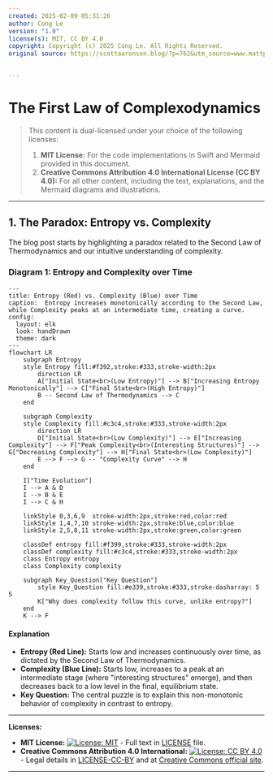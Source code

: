 ```yaml
---
created: 2025-02-09 05:31:26
author: Cong Le
version: "1.0"
license(s): MIT, CC BY 4.0
copyright: Copyright (c) 2025 Cong Le. All Rights Reserved.
original source: https://scottaaronson.blog/?p=762&utm_source=www.mattprd.com&utm_medium=referral&utm_campaign=openai-cofounder-the-27-papers-to-read-to-know-90-about-ai


---
```



# The First Law of Complexodynamics
> This content is dual-licensed under your choice of the following licenses:
> 1.  **MIT License:** For the code implementations in Swift and Mermaid provided in this document.
> 2.  **Creative Commons Attribution 4.0 International License (CC BY 4.0):** For all other content, including the text, explanations, and the Mermaid diagrams and illustrations.

---


## 1. The Paradox: Entropy vs. Complexity

The blog post starts by highlighting a paradox related to the Second Law of Thermodynamics and our intuitive understanding of complexity.

### Diagram 1: Entropy and Complexity over Time

```mermaid
---
title: Entropy (Red) vs. Complexity (Blue) over Time
caption:  Entropy increases monotonically according to the Second Law, while Complexity peaks at an intermediate time, creating a curve.
config:
  layout: elk
  look: handDrawn
  theme: dark
---
flowchart LR
    subgraph Entropy
    style Entropy fill:#f392,stroke:#333,stroke-width:2px
        direction LR
        A["Initial State<br>(Low Entropy)"] --> B["Increasing Entropy Monotonically"] --> C["Final State<br>(High Entropy)"]
        B -- Second Law of Thermodynamics --> C
    end

    subgraph Complexity
    style Complexity fill:#c3c4,stroke:#333,stroke-width:2px
        direction LR
        D["Initial State<br>(Low Complexity)"] --> E["Increasing Complexity"] --> F["Peak Complexity<br>(Interesting Structures)"] --> G["Decreasing Complexity"] --> H["Final State<br>(Low Complexity)"]
        E --> F --> G -- "Complexity Curve" --> H
    end

    I["Time Evolution"]
    I --> A & D
    I --> B & E
    I --> C & H

    linkStyle 0,3,6,9  stroke-width:2px,stroke:red,color:red
    linkStyle 1,4,7,10 stroke-width:2px,stroke:blue,color:blue
    linkStyle 2,5,8,11 stroke-width:2px,stroke:green,color:green

    classDef entropy fill:#f399,stroke:#333,stroke-width:2px
    classDef complexity fill:#c3c4,stroke:#333,stroke-width:2px
    class Entropy entropy
    class Complexity complexity

    subgraph Key_Question["Key Question"]
        style Key_Question fill:#e339,stroke:#333,stroke-dasharray: 5 5
        K["Why does complexity follow this curve, unlike entropy?"]
    end
    K --> F

```

#### Explanation

*   **Entropy (Red Line):** Starts low and increases continuously over time, as dictated by the Second Law of Thermodynamics.
*   **Complexity (Blue Line):** Starts low, increases to a peak at an intermediate stage (where "interesting structures" emerge), and then decreases back to a low level in the final, equilibrium state.
*   **Key Question:** The central puzzle is to explain this non-monotonic behavior of complexity in contrast to entropy.



---
**Licenses:**

- **MIT License:**  [![License: MIT](https://img.shields.io/badge/License-MIT-yellow.svg)](LICENSE) - Full text in [LICENSE](LICENSE) file.
- **Creative Commons Attribution 4.0 International:** [![License: CC BY 4.0](https://licensebuttons.net/l/by/4.0/88x31.png)](LICENSE-CC-BY) - Legal details in [LICENSE-CC-BY](LICENSE-CC-BY) and at [Creative Commons official site](http://creativecommons.org/licenses/by/4.0/).

---